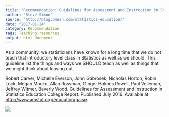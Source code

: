 ```yaml
---
title: "Recommendation: Guidelines for Assessment and Instruction in Statistics Education College Report 2016"
author: "Steve Simon"
source: "http://blog.pmean.com/statistics-education/"
date: "2017-01-24"
category: Recommendation
tags: Teaching resources
output: html_document
---
```


As a community, we statisticians have known for a long time that we do
not teach that introductory level class in Statistics as well as we
should. This guideline list the things and ways we SHOULD teach as well
as things that we might think about leaving out.

<!---More--->

Robert Carver, Michelle Everson, John Gabrosek, Nicholas Horton, Robin
Lock, Megan Mocko, Allan Rossman, Ginger Holmes Rowell, Paul Velleman,
Jeffrey Witmer, Beverly Wood. Guidelines for Assessment and Instruction
in Statistics Education College Report. Published July 2016. Available
at: <http://www.amstat.org/education/gaise>.

![](../../web/images/statistics-education01.png)




